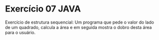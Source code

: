 # Exercício 07 JAVA
Exercício de estrutura sequencial: Um programa que pede o valor do lado de um quadrado, calcula a área e em seguida mostra o dobro desta área para o usuário.
